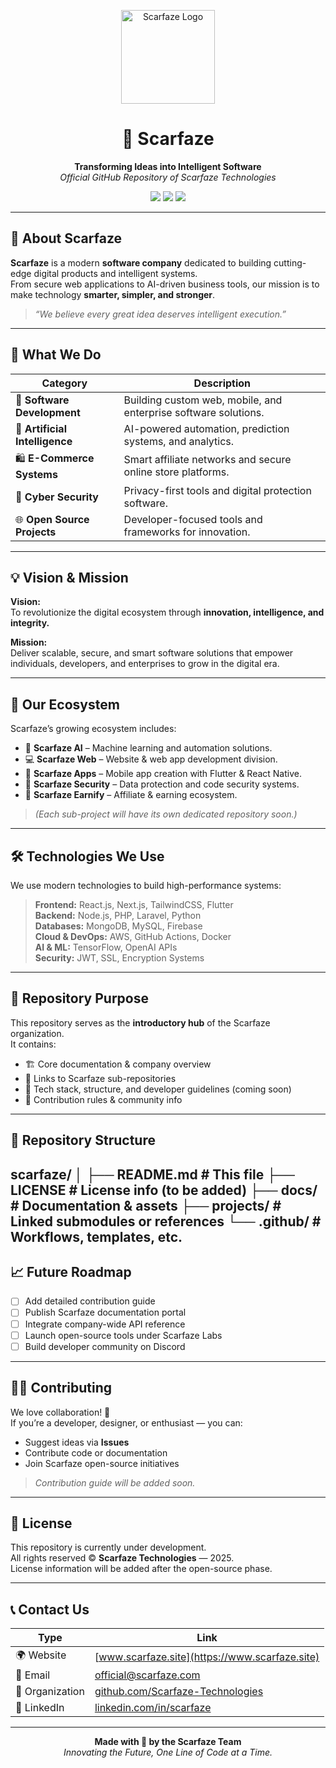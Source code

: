 <!-- ===================================== -->
<!--   S C A R F A Z E   -  Official Repo  -->
<!-- ===================================== -->

<p align="center">
  <img src="https://encrypted-tbn0.gstatic.com/images?q=tbn:ANd9GcSLPEAyedsZ3sLMB8CkH3SqJN_ggEhF_fZzXg&s" alt="Scarfaze Logo" width="150" />
</p>

<h1 align="center">🧩 Scarfaze</h1>
<p align="center">
  <b>Transforming Ideas into Intelligent Software</b><br>
  <i>Official GitHub Repository of Scarfaze Technologies</i>
</p>

<p align="center">
  <a href="https://github.com/Scarfaze-Technologies"><img src="https://img.shields.io/badge/organization-scarfaze-blue?style=flat-square"></a>
  <a href="https://www.scarfaze.site"><img src="https://img.shields.io/badge/website-www.scarfaze.site-success?style=flat-square"></a>
  <a href="mailto:official@scarfaze.site"><img src="https://img.shields.io/badge/contact-email%20us-orange?style=flat-square"></a>
</p>

---

## 🧠 About Scarfaze

**Scarfaze** is a modern **software company** dedicated to building cutting-edge digital products and intelligent systems.  
From secure web applications to AI-driven business tools, our mission is to make technology **smarter, simpler, and stronger**.

> *“We believe every great idea deserves intelligent execution.”*  

---

## 🚀 What We Do

| Category | Description |
|-----------|--------------|
| 💼 **Software Development** | Building custom web, mobile, and enterprise software solutions. |
| 🤖 **Artificial Intelligence** | AI-powered automation, prediction systems, and analytics. |
| 🛍️ **E-Commerce Systems** | Smart affiliate networks and secure online store platforms. |
| 🔐 **Cyber Security** | Privacy-first tools and digital protection software. |
| 🌐 **Open Source Projects** | Developer-focused tools and frameworks for innovation. |

---

## 💡 Vision & Mission

**Vision:**  
To revolutionize the digital ecosystem through **innovation, intelligence, and integrity.**

**Mission:**  
Deliver scalable, secure, and smart software solutions that empower individuals, developers, and enterprises to grow in the digital era.

---

## 🧩 Our Ecosystem

Scarfaze’s growing ecosystem includes:

- 🧠 **Scarfaze AI** – Machine learning and automation solutions.  
- 💻 **Scarfaze Web** – Website & web app development division.  
- 📱 **Scarfaze Apps** – Mobile app creation with Flutter & React Native.  
- 🧮 **Scarfaze Security** – Data protection and code security systems.  
- 💸 **Scarfaze Earnify** – Affiliate & earning ecosystem.  

> *(Each sub-project will have its own dedicated repository soon.)*

---

## 🛠️ Technologies We Use

We use modern technologies to build high-performance systems:

> **Frontend:** React.js, Next.js, TailwindCSS, Flutter  
> **Backend:** Node.js, PHP, Laravel, Python  
> **Databases:** MongoDB, MySQL, Firebase  
> **Cloud & DevOps:** AWS, GitHub Actions, Docker  
> **AI & ML:** TensorFlow, OpenAI APIs  
> **Security:** JWT, SSL, Encryption Systems  

---

## 📂 Repository Purpose

This repository serves as the **introductory hub** of the Scarfaze organization.  
It contains:
- 🏗️ Core documentation & company overview  
- 🔗 Links to Scarfaze sub-repositories  
- 🧰 Tech stack, structure, and developer guidelines (coming soon)  
- 💬 Contribution rules & community info  

---

## 🧱 Repository Structure

scarfaze/
│
├── README.md # This file
├── LICENSE # License info (to be added)
├── docs/ # Documentation & assets
├── projects/ # Linked submodules or references
└── .github/ # Workflows, templates, etc.
---

## 📈 Future Roadmap

- [ ] Add detailed contribution guide  
- [ ] Publish Scarfaze documentation portal  
- [ ] Integrate company-wide API reference  
- [ ] Launch open-source tools under Scarfaze Labs  
- [ ] Build developer community on Discord  

---

## 🧑‍💻 Contributing

We love collaboration! 💙  
If you’re a developer, designer, or enthusiast — you can:
- Suggest ideas via **Issues**  
- Contribute code or documentation  
- Join Scarfaze open-source initiatives  

> *Contribution guide will be added soon.*

---

## 📜 License

This repository is currently under development.  
All rights reserved © **Scarfaze Technologies** — 2025.  
License information will be added after the open-source phase.

---

## 📞 Contact Us

| Type | Link |
|------|------|
| 🌍 Website | [www.scarfaze.site](https://www.scarfaze.site) |
| 📧 Email | official@scarfaze.com |
| 🧠 Organization | [github.com/Scarfaze-Technologies](https://github.com/Scarfaze-Technologies) |
| 💼 LinkedIn | [linkedin.com/in/scarfaze](https://www.linkedin.com/in/scarfaze/) |

---

<p align="center">
  <b>Made with 💙 by the Scarfaze Team</b><br>
  <i>Innovating the Future, One Line of Code at a Time.</i>
</p>


